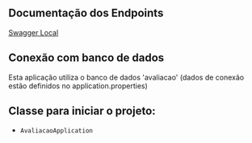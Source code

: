 ## Documentação dos Endpoints

[Swagger Local](http://localhost:8080/swagger-ui/index.html#/)

## Conexão com banco de dados

Esta aplicação utiliza o banco de dados 'avaliacao' (dados de conexão estão definidos no application.properties)

## Classe para iniciar o projeto:

- `AvaliacaoApplication`